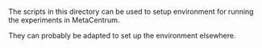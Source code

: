 The scripts in this directory can be used to setup environment for running the experiments in MetaCentrum. 

They can probably be adapted to set up the environment elsewhere.